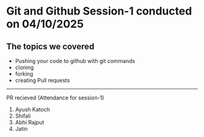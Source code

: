 # Git and Github Session-1 conducted on 04/10/2025
## The topics we covered 
- Pushing your code to github with git commands
- cloning
- forking
- creating Pull requests
---
PR recieved (Attendance for session-1)
1. Ayush Katoch  
2. Shifali  
3. Abhi Rajput  
4. Jatin
